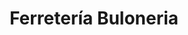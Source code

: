 ---
title: "Ferretería Buloneria"
url: /san-carlos-de-bariloche/ferreteria-buloneria/
shop: Eisenwaren
---